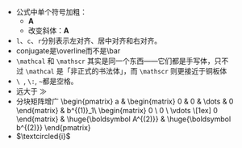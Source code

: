 - 公式中单个符号加粗：
	- $\boldsymbol{A}$
	- 改变斜体：$\mathbf{A}$
- `l`、`c`、`r`分别表示左对齐、居中对齐和右对齐。
- conjugate是\overline而不是\bar
- `\mathcal` 和 `\mathscr` 其实是同一个东西——它们都是手写体，只不过 `\mathcal` 是「非正式的书法体」，而 `\mathscr` 则更接近于铜板体
- `\ `, `\:`, `~`都是空格。
- 远大于 $\gg$
- 分块矩阵增广
  \begin{pmatrix}
   a & \begin{matrix} 0 & 0 & \dots & 0 \end{matrix} & b^{(1)}_1\\
   \begin{matrix} 0 \\ 0 \\ \vdots \\[1ex] 0 \end{matrix} & \huge{\boldsymbol A^{(2)}} & \huge{\boldsymbol b^{(2)}}
  \end{pmatrix}
- $\textcircled{i}$